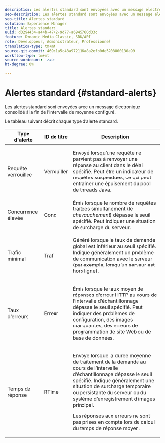 ```yaml
---
description: Les alertes standard sont envoyées avec un message électronique consolidé à la fin de l’intervalle de moyenne configuré.
seo-description: Les alertes standard sont envoyées avec un message électronique consolidé à la fin de l’intervalle de moyenne configuré.
seo-title: Alertes standard
solution: Experience Manager
title: Alertes standard
uuid: d3294434-a44b-4742-9d77-a6945760d33c
feature: Dynamic Media Classic, SDK/API
role: Développeur, Administrateur, Professionnel
translation-type: tm+mt
source-git-commit: 469d1a5c43a972116a8a2efb0de5708800130a99
workflow-type: tm+mt
source-wordcount: '249'
ht-degree: 0%

---
```



# Alertes standard {#standard-alerts}

Les alertes standard sont envoyées avec un message électronique consolidé à la fin de l’intervalle de moyenne configuré.

Le tableau suivant décrit chaque type d’alerte standard.

<table id="table_02611F1B920E48A6973BFA969CA564EB"> 
 <thead> 
  <tr> 
   <th class="entry"> <b>Type d'alerte</b> </th> 
   <th class="entry"> <b>ID de titre</b> </th> 
   <th class="entry"> <b>Description</b> </th> 
  </tr> 
 </thead>
 <tbody> 
  <tr> 
   <td> <p>Requête verrouillée </p> </td> 
   <td> <p>Verrouiller </p> </td> 
   <td> <p>Envoyé lorsqu’une requête ne parvient pas à renvoyer une réponse au client dans le délai spécifié. Peut être un indicateur de requêtes suspendues, ce qui peut entraîner une épuisement du pool de threads Java. </p> </td> 
  </tr> 
  <tr> 
   <td> <p>Concurrence élevée </p> </td> 
   <td> <p>Conc </p> </td> 
   <td> Émis lorsque le nombre de requêtes traitées simultanément (le <i>chevauchement</i>) dépasse le seuil spécifié. Peut indiquer une situation de surcharge du serveur. </td> 
  </tr> 
  <tr> 
   <td> <p>Trafic minimal </p> </td> 
   <td> <p>Traf </p> </td> 
   <td> <p>Généré lorsque le taux de demande global est inférieur au seuil spécifié. Indique généralement un problème de communication avec le serveur (par exemple, lorsqu’un serveur est hors ligne). </p> </td> 
  </tr> 
  <tr> 
   <td> <p>Taux d’erreurs </p> </td> 
   <td> <p>Erreur </p> </td> 
   <td> <p>Émis lorsque le taux moyen de réponses d’erreur HTTP au cours de l’intervalle d’échantillonnage dépasse le seuil spécifié. Peut indiquer des problèmes de configuration, des images manquantes, des erreurs de programmation de site Web ou de base de données. </p> </td> 
  </tr> 
  <tr> 
   <td> <p>Temps de réponse </p> </td> 
   <td> <p>RTime </p> </td> 
   <td> <p>Envoyé lorsque la durée moyenne de traitement de la demande au cours de l’intervalle d’échantillonnage dépasse le seuil spécifié. Indique généralement une situation de surcharge temporaire ou persistante du serveur ou du système d’enregistrement d’images principal. </p> <p>Les réponses aux erreurs ne sont pas prises en compte lors du calcul du temps de réponse moyen. </p> </td> 
  </tr> 
 </tbody> 
</table>


